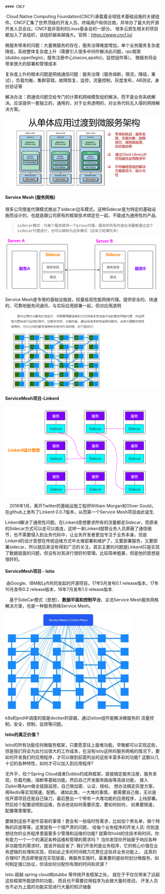 	#### CNCF 

​	Cloud Native Computing Foundation(CNCF)承载着全球技术基础设施的关键组件。CNCF汇集了世界顶级的开发人员、终端用户和供应商，并举办了最大的开源开发人员会议。CNCF是非营利的Linux基金会的一部分。 很多云原生相关的项目都加入了该组织，该组织越来越强大。官网：https://www.cncf.io/

​	微服务带来的问题：大量微服务的存在，服务治理难度增加，单个业务服务复杂度降低，系统整体复杂度上升（需要引入很多中间件解决此问题，rpc框架(dubbo,openfegin)，服务注册中心(nacos,apollo)，监控组件等）。 微服务将会带来很大的部署和管理成本

​	复杂度上升的根本问题是网络通信问题：服务治理（服务熔断，限流，降级，重试），负载均衡，集群容错，故障恢复，监控，流量控制，灰度发布，AB测试，身份验证等

​	解决办法：把通信问题交给专门的计算机网络模型组织解决，而不是业务系统解决。应该提供一套独立的，通用的，对于业务透明的，对业务代码无入侵的网络解决方案。

![image-20201228160725779](..\img\image-20201228160725779.png)





#### Service Mesh (服务网格)

很多公司借鉴代理模式推出了sidecar边车模式，这种Sidecar是为特定的基础设施而设计的，也就是跟公司原有的框架技术绑定在一起，不能成为通用性的产品.

> `sidecar模式：为每个服务提供一个proxy代理，服务的所有的进出流量都通过这个sidecar代理进行，也可以被称为边车模式（边车三轮摩托车）`

![image-20201228140628071](..\img\image-20201228140628071.png)

Service Mesh是专用的基础设施层，轻量级高性能网络代理。提供安全的、快速的、可靠地服务间通讯，与实际应用部署一起，但对应用透明

![image-20201228141103950](..\img\image-20201228141103950.png)



#### ServiceMesh项目-Linkerd	

![image-20201228141554846](..\img\image-20201228141554846.png)

　2016年1月，离开Twitter的基础设施工程师William Morgan和Oliver Gould，在github上发布了Linkerd 0.0.7版本，从而第一个Service Mesh项目由此诞生.	

​	Linkerd解决了通用性问题，在Linkerd思想要求所有的流量都走Sidecar，而原来的Sidecar方式可以走可以直连，这样一来Linkerd就帮业务人员屏蔽了通信细节，也不需要侵入到业务代码中，让业务开发者更加专注于业务本身。但是Linkerd的设计思想在传统运维方式中太难部署和维护了，又要部署服务，又要部署sidecar，所以就后来没有得到广泛的关注，其实主要的问题是Linkerd只是实现了数据层面的问题，但没有对其进行很好的管理。比较简单粗暴，但是他的思想是很好的。



#### ServiceMesh项目 - Istio

​	由Google、IBM和Lyft共同发起的开源项目，17年5月发布0.1 release版本，17年10月发布0.2 release版本，18年7月发布1.0 release版本. 

　基于SideCar模式（思想）、**数据平面和控制平台**、主流Service Mesh服务网格解决方案，也是一种服务网格Service Mesh。

<img src="..\img\50-997729541.png" alt="img" style="zoom: 80%;" />

k8s的pod中调度的就是docker的容器，通过Istion组件能解决微服务的 流量控制，安全，控制，监控等问题。

**Istio的真正价值？**

Istio的所有功能任何微服务框架，只要愿意往上面堆功能，早晚都可以实现这些，但是我们将会为此付出很大的工作成本，在没有Istio这样的服务网格的情况下，要如何开发我们的应用程序，才可以做到前面列出的这些丰富多彩的功能? 这数以几十记的各种特性，如何才可以加入到应用程序?

无外乎，找个Spring Cloud或者Dubbo的成熟框架，直接搞定服务注册，服务发现，负载均衡，熔断等基础功能。然后自己开发服务路由等高级功能， 接入Zipkin等Apm做全链路监控，自己做加密、认证、授权。 想办法搞定灰度方案，用Redis等实现限速、配额。 诸如此类，一大堆的事情， 都需要自己做，无论是找开源项目还是自己操刀，最后整出一个带有一大堆功能的应用程序，上线部署。然后给个配置说明到运维，告诉他说如何需要灰度，要如何如何， 如果要限速，配置哪里哪里。

要做到这些不是件容易的事情！更会有一些临时性需求，比如加个黑名单，做个特殊的灰度等等。这里就有一个很严肃的问题， 给每个业务程序的开发人员: 你到底想往你的业务程序里面塞多少管理和运维的功能? 就算你hold的住技术和时间，你有能力一个一个的满足各种运维和管理的需求吗？ 当你发现你开始疲于响应各种非功能性的需求时，就该开始反省了: 我们开发的是业务程序，它的核心价值在业务逻辑的处理和实现，将如此之多的时间精力花费在这些非业务功能上， 这真的合理吗? 而且即使是在实现层面，微服务实施时，最重要的是如何划分微服务，如何制定接口协议，你该如何分配你有限的时间和资源？

Istio 超越 spring cloud和dubbo 等传统开发框架之处， 就在于不仅仅带来了远超这些框架所能提供的功能， 而且也不需要应用程序为此做大量的改动， 开发人员也不必为上面的功能实现进行大量的知识储备









